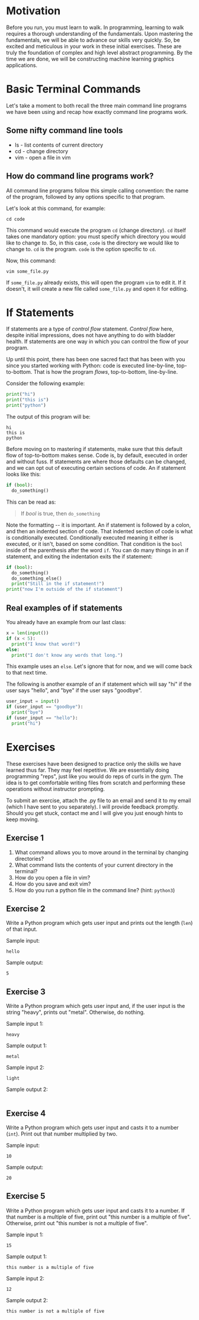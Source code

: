 # Motivation
Before you run, you must learn to walk. In programming, learning to walk requires a thorough understanding of the fundamentals. Upon mastering the fundamentals, we will be able to advance our skills very quickly. So, be excited and meticulous in your work in these initial exercises. These are truly the foundation of complex and high level abstract programming. By the time we are done, we will be constructing machine learning graphics applications.

# Basic Terminal Commands
Let's take a moment to both recall the three main command line programs we have been using and recap how exactly command line programs work.

## Some nifty command line tools
* ls - list contents of current directory
* cd - change directory 
* vim <filename> - open a file in vim

## How do command line programs work?
All command line programs follow this simple calling convention: the name of the program, followed by any options specific to that program.

Let's look at this command, for example:
```
cd code
```
This command would execute the program `cd` (change directory). `cd` itself takes one mandatory option: you must specify which directory you would like to change _to_. So, in this case, `code` is the directory we would like to change to. `cd` is the program. `code` is the option specific to `cd`.


Now, this command:
```
vim some_file.py
```
If `some_file.py` already exists, this will open the program `vim` to edit it. If it doesn't, it will create a new file called `some_file.py` and open it for editing. 


# If Statements
If statements are a type of _control flow_ statement. _Control flow_ here, despite initial impressions, does not have anything to do with bladder health. If statements are one way in which you can control the flow of your program.

Up until this point, there has been one sacred fact that has been with you since you started working with Python: code is executed line-by-line, top-to-bottom. That is how the program _flows_, top-to-bottom, line-by-line.

Consider the following example:
```python
print("hi")
print("this is")
print("python")
```

The output of this program will be:
```
hi
this is
python
```

Before moving on to mastering if statements, make sure that this default flow of top-to-bottom makes sense. Code is, by default, executed in order and without fuss. If statements are where those defaults can be changed, and we can opt out of executing certain sections of code. An if statement looks like this:
```python
if (bool):
  do_something()
```

This can be read as:
> If _bool_ is true, then `do_something`

Note the formatting -- it is important. An if statement is followed by a colon, and then an indented section of code. That indented section of code is what is conditionally executed. Conditionally executed meaning it either is executed, or it isn't, based on some condition. That condition is the `bool` inside of the parenthesis after the word `if`. You can do many things in an if statement, and exiting the indentation exits the if statement:
```python
if (bool):
  do_something()
  do_something_else()
  print("Still in the if statement!")
print("now I'm outside of the if statement")
```
## Real examples of if statements
You already have an example from our last class:
```python
x = len(input())
if (x < 5):
  print("I know that word!")
else:
  print("I don't know any words that long.")
```

This example uses an `else`. Let's ignore that for now, and we will come back to that next time.

The following is another example of an if statement which will say "hi" if the user says "hello", and "bye" if the user says "goodbye".
```python
user_input = input()
if (user_input == "goodbye"):
  print("bye")
if (user_input == "hello"):
  print("hi")
```

# Exercises
These exercises have been designed to practice only the skills we have learned thus far. They may feel repetitive. We are essentially doing programming "reps", just like you would do reps of curls in the gym. The idea is to get comfortable writing files from scratch and performing these operations without instructor prompting.

To submit an exercise, attach the .py file to an email and send it to my email (which I have sent to you separately). I will provide feedback promptly. Should you get stuck, contact me and I will give you just enough hints to keep moving.

## Exercise 1
1. What command allows you to move around in the terminal by changing directories?
2. What command lists the contents of your current directory in the terminal?
3. How do you open a file in vim?
4. How do you save and exit vim?
5. How do you run a python file in the command line? (hint: `python3`)

## Exercise 2
Write a Python program which gets user input and prints out the length (`len`) of that input.

Sample input:
```
hello
```
Sample output:
```
5
```
## Exercise 3
Write a Python program which gets user input and, if the user input is the string "heavy", prints out "metal". Otherwise, do nothing.

Sample input 1:
```
heavy
```

Sample output 1:
```
metal
```

Sample input 2:
```
light
```
Sample output 2:
```

```

## Exercise 4
Write a Python program which gets user input and casts it to a number (`int`). Print out that number multiplied by two.

Sample input:
```
10
```
Sample output:
```
20
```
## Exercise 5
Write a Python program which gets user input and casts it to a number. If that number is a multiple of five, print out "this number is a multiple of five". Otherwise, print out "this number is not a multiple of five".

Sample input 1:
```
15
```

Sample output 1:
```
this number is a multiple of five
```

Sample input 2:
```
12
```
Sample output 2:
```
this number is not a multiple of five
```
